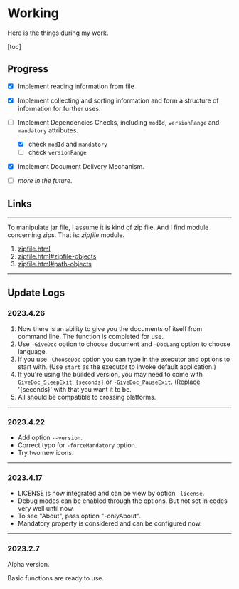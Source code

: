 # Working

Here is the things during my work.

[toc]

## Progress

- [x] Implement reading information from file
- [x] Implement collecting and sorting information and form a structure of information for further uses.
- [ ] Implement Dependencies Checks, including `modId`, `versionRange` and `mandatory` attributes.
  - [x] check `modId` and `mandatory`
  - [ ] check `versionRange`
- [x] Implement Document Delivery Mechanism.
- [ ] *more in the future*.



## Links

---

To manipulate jar file, I assume it is kind of zip file.
And I find module concerning zips. That is: *zipfile* module.

1. [zipfile.html](https://docs.python.org/3/library/zipfile.html)
2. [zipfile.html#zipfile-objects](https://docs.python.org/3/library/zipfile.html#zipfile-objects)
3. [zipfile.html#path-objects](https://docs.python.org/3/library/zipfile.html#path-objects)

---

## Update Logs

### 2023.4.26

1. Now there is an ability to give you the documents of itself from command line. The function is completed for use.
2. Use `-GiveDoc` option to choose document and `-DocLang` option to choose language.
3. If you use `-ChooseDoc` option you can type in the executor and options to start with. (Use `start` as the executor to invoke default application.)
4. If you're using the builded version, you may need to come with `-GiveDoc_SleepExit {seconds}` or `-GiveDoc_PauseExit`. (Replace '{seconds}' with that you want it to be.
5. All should be compatible to crossing platforms.

---

### 2023.4.22

- Add option `--version`.
- Correct typo for `-forceMandatory` option.
- Try two new icons.

---

### 2023.4.17

- LICENSE is now integrated and can be view by option `-license`.
- Debug modes can be enabled through the options. But not set in codes very well until now.
- To see "About", pass option "-onlyAbout".
- Mandatory property is considered and can be configured now.

---

### 2023.2.7

Alpha version.

Basic functions are ready to use.